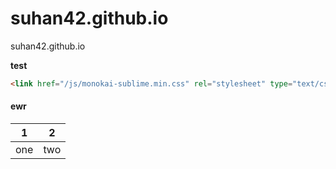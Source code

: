 # suhan42.github.io

suhan42.github.io

**test**

```html
<link href="/js/monokai-sublime.min.css" rel="stylesheet" type="text/css">
```

#### ewr

| 1    | 2    |
| ---- | ---- |
| one  | two  |
